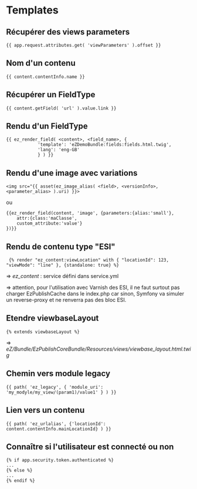 Templates
=========


Récupérer des views parameters
------------------------------
    {{ app.request.attributes.get( 'viewParameters' ).offset }}

Nom d'un contenu
----------------
    {{ content.contentInfo.name }}

Récupérer un FieldType
----------------------
    {{ content.getField( 'url' ).value.link }}
    
Rendu d'un FieldType
--------------------

    {{ ez_render_field( <content>, <field_name>, { 
                'template': 'eZDemoBundle:fields:fields.html.twig',
                'lang': 'eng-GB' 
                } ) }}

Rendu d'une image avec variations
---------------------------------
    <img src="{{ asset(ez_image_alias( <field>, <versionInfo>, <parameter_alias> ).uri) }}>      
ou   

    {{ez_render_field(content, 'image', {parameters:{alias:'small'},
    	attr:{class:'maClasse',
        custom_attribute:'value'}
    })}}

Rendu de contenu type "ESI"
---------------------------

     {% render "ez_content:viewLocation" with { "locationId": 123, "viewMode": "line" }, {standalone: true} %}

=> *ez_content* : service défini dans service.yml

=> attention, pour l'utilisation avec Varnish des ESI, il ne faut surtout pas charger EzPublishCache dans le index.php car sinon, Symfony va simuler un reverse-proxy et ne renverra pas des bloc ESI. 

Etendre viewbaseLayout
----------------------

    {% extends viewbaseLayout %}

=> *eZ/Bundle/EzPublishCoreBundle/Resources/views/viewbase_layout.html.twig*

Chemin vers module legacy
-------------------------

    {{ path( 'ez_legacy', { 'module_uri': 'my_modyle/my_view/(param1)/value1' } ) }}


Lien vers un contenu
--------------------
    {{ path( 'ez_urlalias', {'locationId': content.contentInfo.mainLocationId} ) }}


Connaître si l'utilisateur est connecté ou non
----------------------------------------------
    {% if app.security.token.authenticated %}
    ... 
    {% else %}
    ...
    {% endif %}

